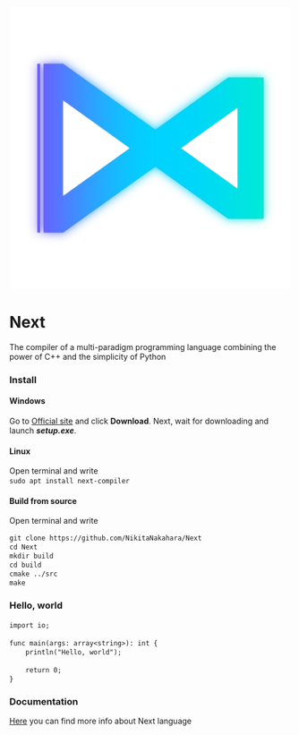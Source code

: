 ![plot](./res/images/logo.png)
# Next
The compiler of a multi-paradigm programming language combining the power of C++ and the simplicity of Python

### Install
#### Windows
Go to [Official site](https://nextlang.com/download) and click __Download__. Next, wait for downloading and launch ___setup.exe___.

#### Linux
Open terminal and write\
`sudo apt install next-compiler`

#### Build from source
Open terminal and write
```
git clone https://github.com/NikitaNakahara/Next
cd Next
mkdir build
cd build
cmake ../src
make
```

### Hello, world
```next
import io;

func main(args: array<string>): int {
    println("Hello, world");
    
    return 0;
}
```

### Documentation
[Here](https://nextlang.com/docs) you can find more info about Next language